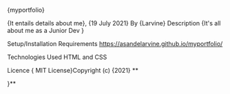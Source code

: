 {myportfolio}

{It entails details about me}, {19 July 2021}
By {Larvine}
Description
{It's all about me as a Junior Dev }

Setup/Installation Requirements
https://asandelarvine.github.io/myportfolio/

Technologies Used
HTML and CSS

Licence
{ MIT License}Copyright (c) {2021} **

}**
